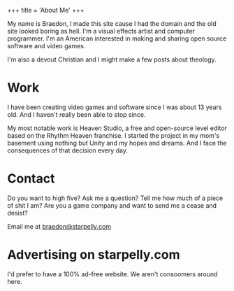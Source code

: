 +++
title = 'About Me'
+++

My name is Braedon, I made this site cause I had the domain and the old site looked boring as hell.
I'm a visual effects artist and computer programmer. I'm an American interested in making and sharing open source software and video games.

I'm also a devout Christian and I might make a few posts about theology.

# Work

I have been creating video games and software since I was about 13 years old. And I haven't really been able to stop since.

My most notable work is Heaven Studio, a free and open-source level editor based on the Rhythm Heaven franchise. I started the project
in my mom's basement using nothing but Unity and my hopes and dreams. And I face the consequences of that decision every day.

# Contact

Do you want to high five? Ask me a question? Tell me how much of a piece of shit I am? Are you a game company and want to send me a cease and desist?

Email me at braedon@starpelly.com

# Advertising on starpelly.com

I'd prefer to have a 100% ad-free website. We aren't consoomers around here.